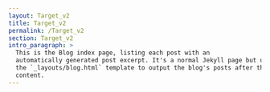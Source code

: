 ```yaml
---
layout: Target_v2
title: Target_v2
permalink: /Target_v2
section: Target_v2
intro_paragraph: >
  This is the Blog index page, listing each post with an
  automatically generated post excerpt. It's a normal Jekyll page but uses
  the `_layouts/blog.html` template to output the blog's posts after the page
  content.
---
```

